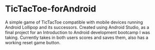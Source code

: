 # TicTacToe-forAndroid
A simple game of TicTacToe compatible with mobile devices running Android Lollipop and its successors. 
Created using Android Studio, as a final project for an Introduction to Android development bootcamp I was taking.
Currently takes in both users scores and saves them, also has a working reset game button.

